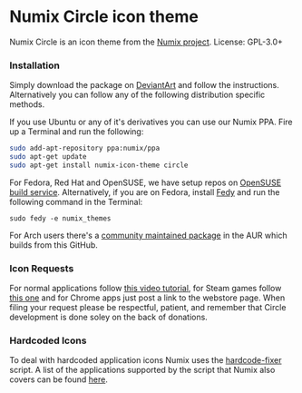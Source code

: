 Numix Circle icon theme
==============
Numix Circle is an icon theme from the [Numix project](http://numixproject.org). License: GPL-3.0+

### Installation
Simply download the package on [DeviantArt](http://me4oslav.deviantart.com/art/Numix-Circle-Linux-Desktop-Icon-Theme-414741466) and follow the instructions. Alternatively you can follow any of the following distribution specific methods.

If you use Ubuntu or any of it's derivatives you can use our Numix PPA. Fire up a Terminal and run the following:

```bash
sudo add-apt-repository ppa:numix/ppa
sudo apt-get update
sudo apt-get install numix-icon-theme circle
```

For Fedora, Red Hat and OpenSUSE, we have setup repos on [OpenSUSE build service](https://build.opensuse.org/project/show/home:paolorotolo:numix).
Alternatively, if you are on Fedora, install [Fedy](http://satya164.github.io/fedy/) and run the following command in the Terminal:

```sudo fedy -e numix_themes```

For Arch users there's a [community maintained package](https://aur.archlinux.org/packages/numix-circle-icon-theme-git/) in the AUR which builds from this GitHub.

### Icon Requests
For normal applications follow [this video tutorial](https://plus.google.com/+NumixprojectOrg/posts/DkRmhFZuWez), for Steam games follow [this one](https://www.youtube.com/watch?v=BuUy4CzCoXc) and for Chrome apps just post a link to the webstore page. When filing your request please be respectful, patient, and remember that Circle development is done soley on the back of donations.

### Hardcoded Icons
To deal with hardcoded application icons Numix uses the [hardcode-fixer](https://github.com/Foggalong/hardcode-fixer) script. A list of the applications supported by the script that Numix also covers can be found [here](https://github.com/Foggalong/hardcode-fixer/blob/master/data/themes/numix.md).